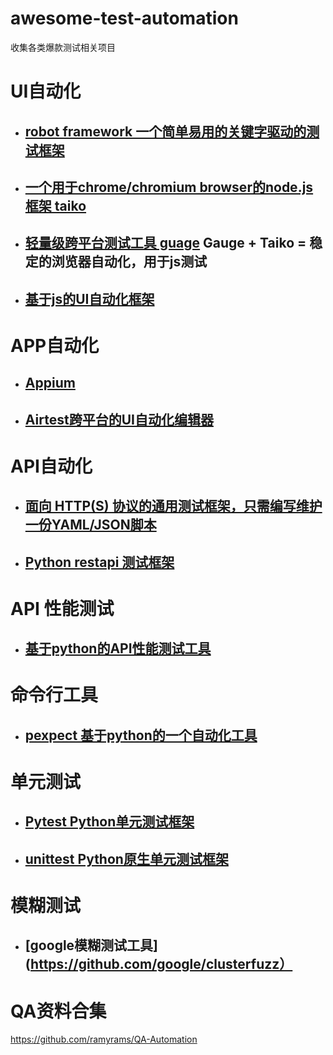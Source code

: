 # awesome-test-automation
收集各类爆款测试相关项目

# UI自动化
- ## [robot framework 一个简单易用的关键字驱动的测试框架](https://github.com/robotframework/robotframework)
- ## [一个用于chrome/chromium browser的node.js框架 taiko](https://taiko.gauge.org)
- ## [轻量级跨平台测试工具 guage](https://github.com/getgauge/gauge) Gauge + Taiko = 稳定的浏览器自动化，用于js测试
- ## [基于js的UI自动化框架](https://github.com/cypress-io/cypress) 

# APP自动化
- ## [Appium](https://github.com/appium/appium) 
- ## [Airtest跨平台的UI自动化编辑器 ](https://github.com/AirtestProject/Airtest)

# API自动化
- ## [面向 HTTP(S) 协议的通用测试框架，只需编写维护一份YAML/JSON脚本](https://github.com/HttpRunner/HttpRunner)
- ## [Python restapi 测试框架](https://github.com/svanoort/pyresttest)

# API 性能测试
- ## [基于python的API性能测试工具](https://github.com/locustio/locust)

# 命令行工具
- ## [pexpect 基于python的一个自动化工具](https://github.com/pexpect/pexpect)

# 单元测试
- ## [Pytest Python单元测试框架](https://docs.pytest.org/en/latest/)
- ## [unittest Python原生单元测试框架](https://docs.python.org/3/library/unittest.html)

# 模糊测试
- ## [google模糊测试工具](https://github.com/google/clusterfuzz）

# QA资料合集
https://github.com/ramyrams/QA-Automation